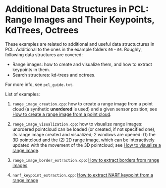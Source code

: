 # Additional Data Structures in PCL: Range Images and Their Keypoints, KdTrees, Octrees

These examples are related to additional and useful data structuctures in PCL. Additional to the ones in the example folders `00` - `06`.
Roughly, following data structures are covered:

- Range images: how to create and visualize them, and how to extract keypoints in them.
- Search structures: kd-trees and octrees.

For more info, see `pcl_guide.txt`.

List of examples:

1. `range_image_creation.cpp`: how to create a range image from a point cloud (a synthetic **unordered** is used) and a given sensor position; see [How to create a range image from a point cloud](https://pcl.readthedocs.io/projects/tutorials/en/latest/range_image_creation.html#range-image-creation).

2. `range_image_visualization.cpp`: how to visualize range images: unordered pointcloud can be loaded (or created, if not specified one), its range image created and visualized; 2 windows are opened: (1) the 3D pointcloud and the (2) 2D range image, which can be interactively updated with the movement of the 3D pointcloud; see [How to visualize a range image](https://pcl.readthedocs.io/projects/tutorials/en/latest/range_image_visualization.html#range-image-visualization).

3. `range_image_border_extraction.cpp`: [How to extract borders from range images](https://pcl.readthedocs.io/projects/tutorials/en/latest/range_image_border_extraction.html#range-image-border-extraction)

4. `narf_keypoint_extraction.cpp`: [How to extract NARF keypoint from a range image](https://pcl.readthedocs.io/projects/tutorials/en/latest/narf_keypoint_extraction.html#narf-keypoint-extraction)
